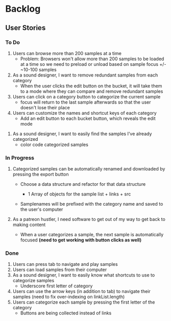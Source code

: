 # Backlog
## User Stories

### To Do

1. Users can browse more than 200 samples at a time
    * Problem: Browsers won't allow more than 200 samples to be loaded at a time so we need to preload or unload based on sample focus +/- ~10-100 samples
1. As a sound designer, I want to remove redundant samples from each category
    * When the user clicks the edit button on the bucket, it will take them to a mode where they can compare and remove redundant samples
1. Users can click on a category button to categorize the current sample
    * focus will return to the last sample afterwards so that the user doesn't lose their place
1. Users can customize the names and shortcut keys of each category
    * Add an edit button to each bucket button, which reveals the edit mode
<!-- 1. If users give a sample more than one category, each one will prefix the exported sample -->
<!-- 1. As a sound designer, I want to keep track of the samples I have already categorized -->
1. As a sound designer, I want to easily find the samples I've already categorized
    * color code categorized samples

### In Progress

1. Categorized samples can be automatically renamed and downloaded by pressing the export button
    * Choose a data structure and refactor for that data structure
        - 1 Array of objects for the sample list + links + src
        
    * Samplenames will be prefixed with the category name and saved to the user's computer

1. As a patreon hustler, I need software to get out of my way to get back to making content
    * When a user categorizes a sample, the next sample is automatically focused **(need to get working with button clicks as well)**

### Done

1. Users can press tab to navigate and play samples
1. Users can load samples from their computer
1. As a sound designer, I want to easily know what shortcuts to use to categorize samples
    * Underscore first letter of category
1. Users can use the arrow keys (in addition to tab) to navigate their samples (need to fix over-indexing on linkList.length)
1. Users can categorize each sample by pressing the first letter of the category
    * Buttons are being collected instead of links